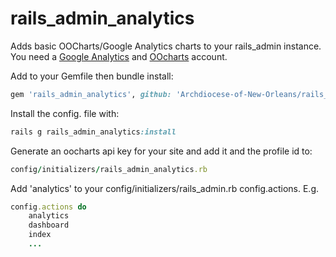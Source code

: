 rails_admin_analytics
=========

Adds basic OOCharts/Google Analytics charts to your rails_admin instance.  You need a [Google Analytics]  and [OOcharts] account.

Add to your Gemfile then bundle install:
```ruby
gem 'rails_admin_analytics', github: 'Archdiocese-of-New-Orleans/rails_admin_analytics'
```

Install the config. file with:
```ruby
rails g rails_admin_analytics:install
```

Generate an oocharts api key for your site and add it and the profile id to:
```ruby
config/initializers/rails_admin_analytics.rb
```

Add 'analytics' to your config/initializers/rails_admin.rb config.actions.  E.g.
```ruby
config.actions do
    analytics 
    dashboard
    index
    ...
```

[OOcharts]:http://oocharts.com/
[Google Analytics]:http://www.google.com/analytics/
